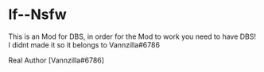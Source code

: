 # If--Nsfw

This is an Mod for DBS, in order for the Mod to work you need to have DBS! I didnt made it so it belongs to Vannzilla#6786

Real Author [Vannzilla#6786]
